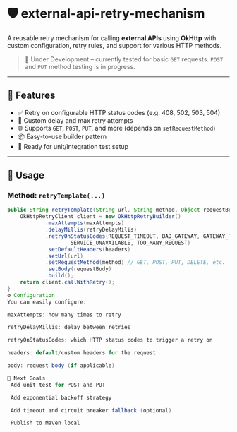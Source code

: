 # 🛡️ external-api-retry-mechanism

A reusable retry mechanism for calling **external APIs** using **OkHttp** with custom configuration, retry rules, and support for various HTTP methods.

> 🚧 Under Development – currently tested for basic `GET` requests. `POST` and `PUT` method testing is in progress.

---

## 🔧 Features

- ✅ Retry on configurable HTTP status codes (e.g. 408, 502, 503, 504)
- 🔄 Custom delay and max retry attempts
- 🌐 Supports `GET`, `POST`, `PUT`, and more (depends on `setRequestMethod`)
- 📦 Easy-to-use builder pattern
- 🧪 Ready for unit/integration test setup

---

## 🧪 Usage

### Method: `retryTemplate(...)`

```java
public String retryTemplate(String url, String method, Object requestBody, Map<String, String> headers){
    OkHttpRetryClient client = new OkHttpRetryBuilder()
            .maxAttempts(maxAttempts)
            .delayMillis(retryDelayMilis)
            .retryOnStatusCodes(REQUEST_TIMEOUT, BAD_GATEWAY, GATEWAY_TIMEOUT,
                    SERVICE_UNAVAILABLE, TOO_MANY_REQUEST)
            .setDefaultHeaders(headers)
            .setUrl(url)
            .setRequestMethod(method) // GET, POST, PUT, DELETE, etc.
            .setBody(requestBody)
            .build();
    return client.callWithRetry();
}
⚙️ Configuration
You can easily configure:

maxAttempts: how many times to retry

retryDelayMillis: delay between retries

retryOnStatusCodes: which HTTP status codes to trigger a retry on

headers: default/custom headers for the request

body: request body (if applicable)

🚀 Next Goals
 Add unit test for POST and PUT

 Add exponential backoff strategy

 Add timeout and circuit breaker fallback (optional)

 Publish to Maven local